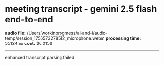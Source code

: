 # meeting transcript - gemini 2.5 flash end-to-end

**audio file:** /Users/workinprogmess/ai-and-i/audio-temp/session_1756573278512_microphone.webm
**processing time:** 35124ms
**cost:** $0.0158

---

enhanced transcript parsing failed
